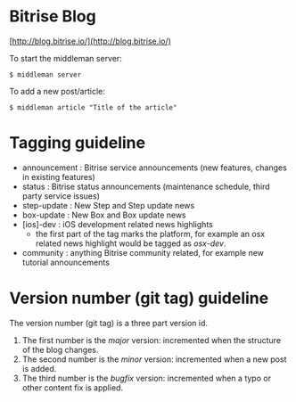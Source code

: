 Bitrise Blog
=============

[http://blog.bitrise.io/](http://blog.bitrise.io/)

To start the middleman server:

    $ middleman server

To add a new post/article:

    $ middleman article "Title of the article"


# Tagging guideline

* announcement : Bitrise service announcements (new features, changes in existing features)
* status : Bitrise status announcements (maintenance schedule, third party service issues)
* step-update : New Step and Step update news
* box-update : New Box and Box update news
* [ios]-dev : iOS development related news highlights
  * the first part of the tag marks the platform, for example an osx related news highlight would be
    tagged as *osx-dev*.
* community : anything Bitrise community related, for example new tutorial announcements


# Version number (git tag) guideline

The version number (git tag) is a three part version id.

1. The first number is the *major* version: incremented when the structure of the blog changes.
2. The second number is the *minor* version: incremented when a new post is added.
3. The third number is the *bugfix* version: incremented when a typo or other content fix is applied.
